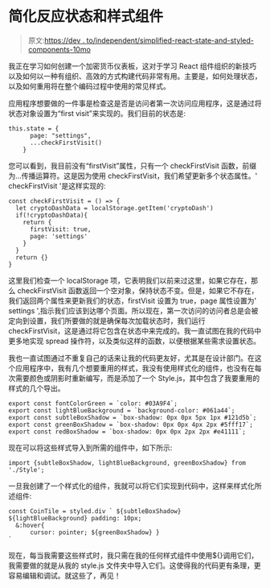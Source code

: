 # 简化反应状态和样式组件

> 原文:[https://dev . to/independent/simplified-react-state-and-styled-components-10mo](https://dev.to/independnt/simplifying-react-state-and-styled-components-1om0)

我正在学习如何创建一个加密货币仪表板，这对于学习 React 组件组织的新技巧以及如何以一种有组织、高效的方式构建代码非常有用。主要是，如何处理状态，以及如何重用将在整个编码过程中使用的常见样式。

应用程序想要做的一件事是检查这是否是访问者第一次访问应用程序，这是通过将状态对象设置为“first visit”来实现的。我们目前的状态是:

```
this.state = {
      page: "settings",
      ...checkFirstVisit()
    } 
```

您可以看到，我目前没有“firstVisit”属性，只有一个 checkFirstVisit 函数，前缀为...传播运算符。这是因为使用 checkFirstVisit，我们希望更新多个状态属性。' checkFirstVisit '是这样实现的:

```
const checkFirstVisit = () => {
  let cryptoDashData = localStorage.getItem('cryptoDash')
  if(!cryptoDashData){
    return {
      firstVisit: true,
      page: 'settings'
    }
  }
  return {}
} 
```

这里我们检查一个 localStorage 项，它表明我们以前来过这里，如果它存在，那么 checkFirstVisit 函数返回一个空对象，保持状态不变。但是，如果它不存在，我们返回两个属性来更新我们的状态，firstVisit 设置为 true，page 属性设置为' settings ',指示我们应该到达哪个页面。所以现在，第一次访问的访问者总是会被定向到设置，我们所要做的就是确保每次加载状态时，我们运行 checkFirstVisit，这是通过将它包含在状态中来完成的。我一直试图在我的代码中更多地实现 spread 操作符，以及类似这样的函数，以便根据某些需求设置状态。

我也一直试图通过不重复自己的话来让我的代码更友好，尤其是在设计部门。在这个应用程序中，我有几个想要重用的样式，我没有使用样式化的组件，也没有在每次需要颜色或阴影时重新编写，而是添加了一个 Style.js，其中包含了我要重用的样式的几个导出。

```
export const fontColorGreen = `color: #03A9F4`;
export const lightBlueBackground = `background-color: #061a44`;
export const subtleBoxShadow = `box-shadow: 0px 0px 5px 1px #121d5b`;
export const greenBoxShadow = `box-shadow: 0px 0px 4px 2px #5fff17`;
export const redBoxShadow = `box-shadow: 0px 0px 2px 2px #e41111`; 
```

现在可以将这些样式导入到所需的组件中，如下所示:

```
import {subtleBoxShadow, lightBlueBackground, greenBoxShadow} from './Style'; 
```

一旦我创建了一个样式化的组件，我就可以将它们实现到代码中，这样来样式化所述组件:

```
const CoinTile = styled.div ` ${subtleBoxShadow}  ${lightBlueBackground} padding: 10px;
  &:hover{
      cursor: pointer; ${greenBoxShadow} }
` 
```

现在，每当我需要这些样式时，我只需在我的任何样式组件中使用${}调用它们，我需要做的就是从我的 style.js 文件夹中导入它们。这使得我的代码更有条理，更容易编辑和调试。就这些了，再见！